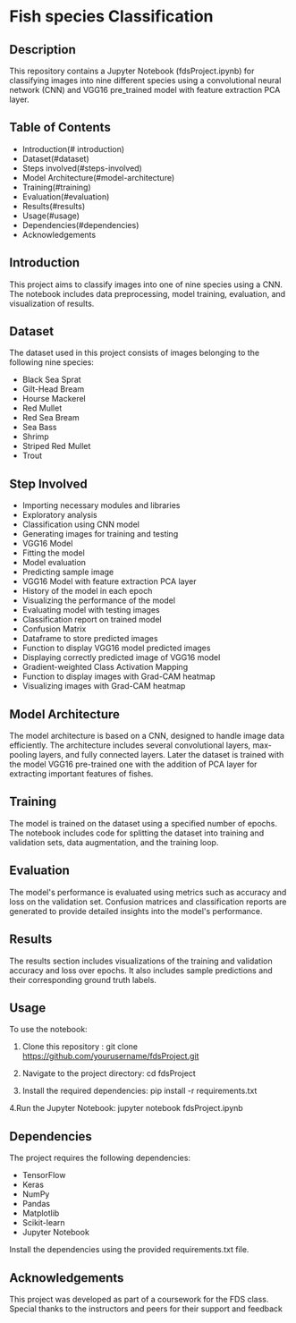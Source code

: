 # Fish species Classification
## Description
This repository contains a Jupyter Notebook (fdsProject.ipynb) for classifying images into nine different species using a convolutional neural network (CNN) and VGG16 pre_trained model with feature extraction PCA layer.

## Table of Contents
- Introduction(# introduction)
- Dataset(#dataset)
- Steps involved(#steps-involved)
- Model Architecture(#model-architecture)
- Training(#training)
- Evaluation(#evaluation)
- Results(#results)
- Usage(#usage)
- Dependencies(#dependencies)
- Acknowledgements

## Introduction
This project aims to classify images into one of nine species using a CNN. The notebook includes data preprocessing, model training, evaluation, and visualization of results.

## Dataset
The dataset used in this project consists of images belonging to the following nine species:

- Black Sea Sprat 
- Gilt-Head Bream
- Hourse Mackerel
- Red Mullet 
- Red Sea Bream 
- Sea Bass
- Shrimp
- Striped Red Mullet 
- Trout

## Step Involved
- Importing necessary modules and libraries
- Exploratory analysis
- Classification using CNN model
- Generating images for training and testing
- VGG16 Model
- Fitting the model
- Model evaluation
- Predicting sample image
- VGG16 Model with feature extraction PCA layer
- History of the model in each epoch
- Visualizing the performance of the model
- Evaluating model with testing images
- Classification report on trained model
- Confusion Matrix
- Dataframe to store predicted images
- Function to display VGG16 model predicted images
- Displaying correctly predicted image of VGG16 model
- Gradient-weighted Class Activation Mapping
- Function to display images with Grad-CAM heatmap
- Visualizing images with Grad-CAM heatmap
  
## Model Architecture
The model architecture is based on a CNN, designed to handle image data efficiently. The architecture includes several convolutional layers, max-pooling layers, and fully connected layers.
Later the dataset is trained with the model VGG16 pre-trained one with the addition of PCA layer for extracting important features of fishes.

## Training
The model is trained on the dataset using a specified number of epochs. The notebook includes code for splitting the dataset into training and validation sets, data augmentation, and the training loop.

## Evaluation
The model's performance is evaluated using metrics such as accuracy and loss on the validation set. Confusion matrices and classification reports are generated to provide detailed insights into the model's performance.

## Results
The results section includes visualizations of the training and validation accuracy and loss over epochs. It also includes sample predictions and their corresponding ground truth labels.

## Usage
To use the notebook:

1. Clone this repository :
git clone https://github.com/yourusername/fdsProject.git

2. Navigate to the project directory:
cd fdsProject

3. Install the required dependencies:
pip install -r requirements.txt

4.Run the Jupyter Notebook:
jupyter notebook fdsProject.ipynb

## Dependencies
The project requires the following dependencies:

- TensorFlow
- Keras
- NumPy
- Pandas
- Matplotlib
- Scikit-learn
- Jupyter Notebook

 Install the dependencies using the provided requirements.txt file.

## Acknowledgements
This project was developed as part of a coursework for the FDS class. Special thanks to the instructors and peers for their support and feedback

